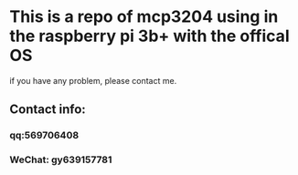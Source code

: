 # This is a repo of mcp3204 using in the raspberry pi 3b+ with the offical OS
if you have any problem, please contact me.
## Contact info:
### qq:569706408
### WeChat: gy639157781
